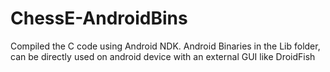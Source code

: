 # ChessE-AndroidBins
Compiled the C code using Android NDK.
Android Binaries in the Lib folder, can be directly used on android device with an external GUI like DroidFish
